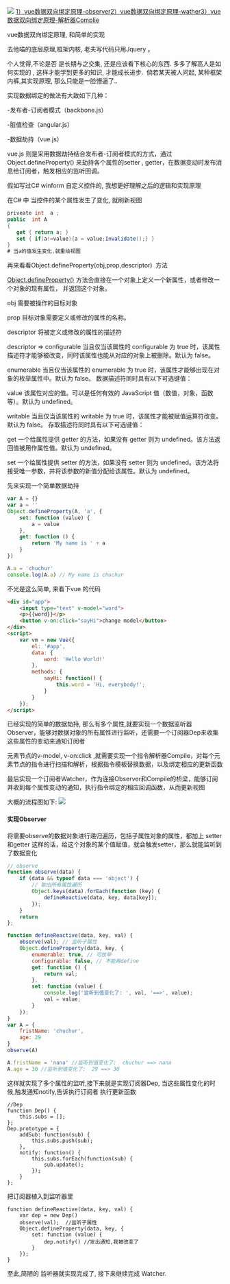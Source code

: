 ![](https://chuchur.com/upload/2017-9-3/1508320579801.jpg)
​​
[1）vue数据双向绑定原理-observer](https://chuchur.com/article/vue-mvvm-observer)
[​2）vue数据双向绑定原理-wather​](https://chuchur.com/article/vue-mvvm-watcher)
[3）vue数据双向绑定原理-解析器Complie](https://chuchur.com/article/vue-mvvm-complie)

vue数据双向绑定原理, 和简单的实现


去他喵的底层原理,框架内核, 老夫写代码只用Jquery 。

个人觉得,不论是否 是长期与之交集, 还是应该看下核心的东西. 多多了解高人是如何实现的 , 这样才能学到更多的知识, 才能成长进步.  倘若某天被人问起, 某种框架 内裤,其实现原理, 那么只能是一脸懵逼了..



实现数据绑定的做法有大致如下几种：

-发布者-订阅者模式（backbone.js）

-脏值检查（angular.js） 

-数据劫持（vue.js）

vue.js 则是采用数据劫持结合发布者-订阅者模式的方式，通过Object.defineProperty() 来劫持各个属性的setter , getter，在数据变动时发布消息给订阅者，触发相应的监听回调。

假如写过C# winform 自定义控件的, 我想更好理解之后的逻辑和实现原理

在C# 中 当控件的某个属性发生了变化, 就刷新视图
```c#
priveate int  a ;
public  int A
{
   get { return a; }
   set { if(a!=value){a = value;Invalidate();} }
}
# 当a的值发生变化,就重绘视图
```
再来看看Object.defineProperty(obj,prop,descriptor)  方法

[Object.defineProperty()](https://developer.mozilla.org/zh-CN/docs/Web/JavaScript/Reference/Global_Objects/Object/defineProperty) 方法会直接在一个对象上定义一个新属性，或者修改一个对象的现有属性， 并返回这个对象。

obj 需要被操作的目标对象 

prop 目标对象需要定义或修改的属性的名称。 

descriptor 将被定义或修改的属性的描述符

descriptor =>
configurable 当且仅当该属性的 configurable 为 true 时，该属性描述符才能够被改变，同时该属性也能从对应的对象上被删除。默认为 false。 

enumerable 当且仅当该属性的 enumerable 为 true 时，该属性才能够出现在对象的枚举属性中。默认为 false。 数据描述符同时具有以下可选键值： 

value 该属性对应的值。可以是任何有效的 JavaScript 值（数值，对象，函数等）。默认为 undefined。 

writable 当且仅当该属性的 writable 为 true 时，该属性才能被赋值运算符改变。默认为 false。 存取描述符同时具有以下可选键值： 

get 一个给属性提供 getter 的方法，如果没有 getter 则为 undefined。该方法返回值被用作属性值。默认为 undefined。 

set 一个给属性提供 setter 的方法，如果没有 setter 则为 undefined。该方法将接受唯一参数，并将该参数的新值分配给该属性。默认为 undefined。

先来实现一个简单数据劫持
```javascript
var A = {}
var a = ''
Object.defineProperty(A, 'a', {
    set: function (value) {
        a = value
    },
    get: function () {
        return 'My name is ' + a
    }
})

A.a = 'chuchur'
console.log(A.a) // My name is chuchur
```
不光是这么简单, 来看下vue 的代码
```html
<div id="app">
    <input type="text" v-model="word">
    <p>{{word}}</p>
    <button v-on:click="sayHi">change model</button>
</div>
<script>
    var vm = new Vue({
        el: '#app',
        data: {
            word: 'Hello World!'
        },
        methods: {
            sayHi: function() {
                this.word = 'Hi, everybody!';
            }
        }
    });
</script>
```
已经实现的简单的数据劫持, 那么有多个属性,就要实现一个数据监听器Observer，能够对数据对象的所有属性进行监听，还需要一个订阅器Dep来收集这些属性的变动来通知订阅者

元素节点的v-model, v-on:click ,就需要实现一个指令解析器Compile，对每个元素节点的指令进行扫描和解析，根据指令模板替换数据，以及绑定相应的更新函数

最后实现一个订阅者Watcher，作为连接Observer和Compile的桥梁，能够订阅并收到每个属性变动的通知，执行指令绑定的相应回调函数，从而更新视图

大概的流程图如下:
![](https://chuchur.com/upload/2017-9-2/1508233058178.png)

#### 实现Observer
将需要observe的数据对象进行递归遍历，包括子属性对象的属性，都加上 setter和getter 这样的话，给这个对象的某个值赋值，就会触发setter，那么就能监听到了数据变化
```javascript
// observe
function observe(data) {
    if (data && typeof data === 'object') {
        // 取出所有属性遍历
        Object.keys(data).forEach(function (key) {
            defineReactive(data, key, data[key]);
        });
    }
    return
};

function defineReactive(data, key, val) {
    observe(val); // 监听子属性
    Object.defineProperty(data, key, {
        enumerable: true, // 可枚举
        configurable: false, // 不能再define
        get: function () {
            return val;
        },
        set: function (value) {
            console.log('监听到值变化了: ', val, '==>', value);
            val = value;
        }
    });
}
var A = {
    fristName: 'chuchur',
    age: 29
}
observe(A)

A.fristName = 'nana' //监听到值变化了:  chuchur ==> nana
A.age = 30 //监听到值变化了:  29 ==> 30
```
这样就实现了多个属性的监听,接下来就是实现订阅器Dep, 当这些属性变化的时候,触发通知notify,告诉执行订阅者 执行更新函数 
```
//Dep
function Dep() {
    this.subs = [];
};
Dep.prototype = {
    addSub: function(sub) {
        this.subs.push(sub);
    },
    notify: function() {
        this.subs.forEach(function(sub) {
            sub.update();
        });
    }
};
```

把订阅器植入到监听器里
```
function defineReactive(data, key, val) {
    var dep = new Dep()
    observe(val);  //监听子属性
    Object.defineProperty(data, key, {​
        set: function (value) {​
            dep.notify() //发出通知,我被改变了
        }
    });
}
```
至此,简陋的 监听器就实现完成了, 接下来继续完成 Watcher.